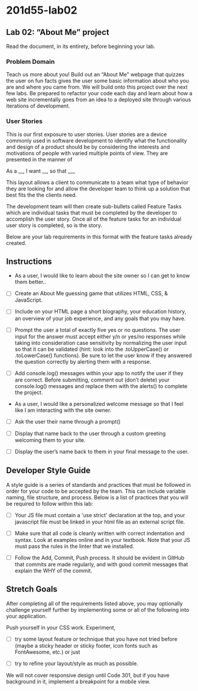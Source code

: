 # 201d55-lab02

## Lab 02: “About Me” project
Read the document, in its entirety, before beginning your lab.

### Problem Domain
Teach us more about you! Build out an “About Me” webpage that quizzes the user on fun facts gives the user some basic information about who you are and where you came from. We will build onto this project over the next few labs. Be prepared to refactor your code each day and learn about how a web site incrementally goes from an idea to a deployed site through various iterations of development.

### User Stories
This is our first exposure to user stories. User stories are a device commonly used in software development to identify what the functionality and design of a product should be by considering the interests and motivations of people with varied multiple points of view. They are presented in the manner of

As a __, I want __, so that ___

This layout allows a client to communicate to a team what type of behavior they are looking for and allow the developer team to think up a solution that best fits the the clients need.

The development team will then create sub-bullets called Feature Tasks which are individual tasks that must be completed by the developer to accomplish the user story. Once all of the feature tasks for an individual user story is completed, so is the story.

Below are your lab requirements in this format with the feature tasks already created.

## Instructions
+ As a user, I would like to learn about the site owner so I can get to know them better..

- [ ] Create an About Me guessing game that utilizes HTML, CSS, & JavaScript.

- [ ] Include on your HTML page a short biography, your education history, an overview of your job experience, and any goals that you may have.

- [ ] Prompt the user a total of exactly five yes or no questions. The user input for the answer must accept either y/n or yes/no responses while taking into consideration case sensitivity by normalizing the user input so that it can be validated (hint: look into the .toUpperCase() or .toLowerCase() functions). Be sure to let the user know if they answered the question correctly by alerting them with a response.

- [ ] Add console.log() messages within your app to notify the user if they are correct. Before submitting, comment out (don’t delete) your console.log() messages and replace them with the alerts() to complete the project.

+ As a user, I would like a personalized welcome message so that I feel like I am interacting with the site owner.

- [ ] Ask the user their name through a prompt()

- [ ] Display that name back to the user through a custom greeting welcoming them to your site.

- [ ] Display the user’s name back to them in your final message to the user.

## Developer Style Guide
A style guide is a series of standards and practices that must be followed in order for your code to be accepted by the team. This can include variable naming, file structure, and process. Below is a list of practices that you will be required to follow within this lab:

- [ ] Your JS file must contain a 'use strict' declaration at the top, and your javascript file must be linked in your html file as an external script file.

- [ ] Make sure that all code is cleanly written with correct indentation and syntax. Look at examples online and in your textbook. Note that your JS must pass the rules in the linter that we installed.

- [ ] Follow the Add, Commit, Push process. It should be evident in GitHub that commits are made regularly, and with good commit messages that explain the WHY of the commit.

## Stretch Goals
After completing all of the requirements listed above, you may optionally challenge yourself further by implementing some or all of the following into your application.

Push yourself in your CSS work. Experiment, 
- [ ] try some layout feature or technique that you have not tried before (maybe a sticky header or sticky footer, icon fonts such as FontAwesome, etc.) or just 

- [ ] try to refine your layout/style as much as possible. 

We will not cover responsive design until Code 301, but if you have background in it, implement a breakpoint for a mobile view.
